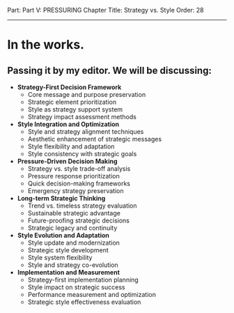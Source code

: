 Part: Part V: PRESSURING
Chapter Title: Strategy vs. Style
Order: 28

---

# In the works.

## Passing it by my editor. We will be discussing:

- **Strategy-First Decision Framework**
  - Core message and purpose preservation
  - Strategic element prioritization
  - Style as strategy support system
  - Strategy impact assessment methods
- **Style Integration and Optimization**
  - Style and strategy alignment techniques
  - Aesthetic enhancement of strategic messages
  - Style flexibility and adaptation
  - Style consistency with strategic goals
- **Pressure-Driven Decision Making**
  - Strategy vs. style trade-off analysis
  - Pressure response prioritization
  - Quick decision-making frameworks
  - Emergency strategy preservation
- **Long-term Strategic Thinking**
  - Trend vs. timeless strategy evaluation
  - Sustainable strategic advantage
  - Future-proofing strategic decisions
  - Strategic legacy and continuity
- **Style Evolution and Adaptation**
  - Style update and modernization
  - Strategic style development
  - Style system flexibility
  - Style and strategy co-evolution
- **Implementation and Measurement**
  - Strategy-first implementation planning
  - Style impact on strategic success
  - Performance measurement and optimization
  - Strategic style effectiveness evaluation

<div style="height: 120px;"></div>
